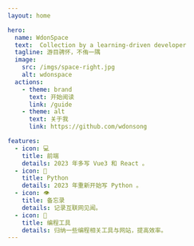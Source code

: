```yaml
---
layout: home

hero:
  name: WdonSpace
  text:  Collection by a learning-driven developer
  tagline: 游目骋怀，不侑一隅
  image:
    src: /imgs/space-right.jpg
    alt: wdonspace
  actions:
    - theme: brand
      text: 开始阅读
      link: /guide
    - theme: alt
      text: 关于我
      link: https://github.com/wdonsong

features:
  - icon: 💻
    title: 前端
    details: 2023 年多写 Vue3 和 React 。
  - icon: 🐍
    title: Python
    details: 2023 年重新开始写 Python 。
  - icon: 👁️
    title: 备忘录
    details: 记录互联网见闻。
  - icon: 🔧
    title: 编程工具
    details: 归纳一些编程相关工具与网站，提高效率。
---
```


<style>
:root {
  --vp-home-hero-name-color: transparent;
  --vp-home-hero-name-background: -webkit-linear-gradient(120deg, #bd34fe, yellow);
}
</style>